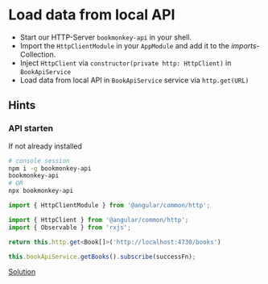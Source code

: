 # Load data from local API
- Start our HTTP-Server `bookmonkey-api` in your shell.
- Import the `HttpClientModule` in your `AppModule` and add it to the _imports_-Collection.
- Inject `HttpClient` via `constructor(private http: HttpClient)` in `BookApiService`
- Load data from local API in `BookApiService` service via `http.get(URL)`

## Hints
### API starten
If not already installed
```bash
# console session
npm i -g bookmonkey-api
bookmonkey-api
# OR
npx bookmonkey-api
```

```typescript
import { HttpClientModule } from '@angular/common/http';
```

```typescript
import { HttpClient } from '@angular/common/http';
import { Observable } from 'rxjs';
```

```typescript
return this.http.get<Book[]>('http://localhost:4730/books')
```

```typescript
this.bookApiService.getBooks().subscribe(successFn);
```



[Solution](https://stackblitz.com/github/workshops-de/angular-workshop/tree/solve--load-data-from-local-api)
